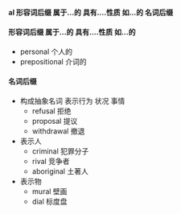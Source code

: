 #### al 形容词后缀 属于...的 具有....性质 如...的 名词后缀

#### 形容词后缀 属于...的 具有....性质 如...的
- personal  个人的
- prepositional 介词的

#### 名词后缀
-  构成抽象名词 表示行为 状况 事情
	- refusal  拒绝
	- proposal  提议
	- withdrawal 撤退
- 表示人
	- criminal  犯罪分子
	- rival  竞争者
	- aboriginal  土著人
- 表示物
	- mural 壁画
	- dial 标度盘